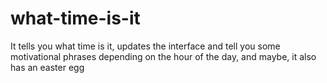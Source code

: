 # what-time-is-it
 It tells you what time is it, updates the interface and tell you some motivational phrases depending on the hour of the day, and maybe, it also has an easter egg
